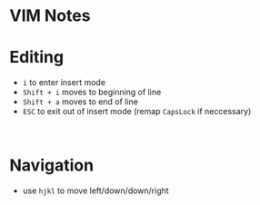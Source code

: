 # VIM Notes

# Editing
- `i` to enter insert mode
- `Shift + i` moves to beginning of line
- `Shift + a` moves to end of line
- `ESC` to exit out of insert mode (remap `CapsLock` if neccessary)

<br>

# Navigation
- use `hjkl` to move left/down/down/right




